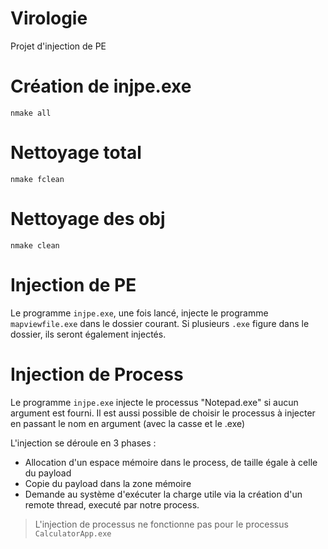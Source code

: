 # Virologie
Projet d'injection de PE

# Création de injpe.exe

```
nmake all
```

# Nettoyage total

```
nmake fclean
```

# Nettoyage des obj

```
nmake clean
```

# Injection de PE

Le programme `injpe.exe`, une fois lancé, injecte le programme `mapviewfile.exe` dans le dossier courant.
Si plusieurs `.exe` figure dans le dossier, ils seront également injectés.

# Injection de Process

Le programme `injpe.exe` injecte le processus "Notepad.exe" si aucun argument est fourni. 
Il est aussi possible de choisir le processus à injecter en passant le nom en argument (avec la casse et le .exe)

L'injection se déroule en 3 phases : 

-   Allocation d'un espace mémoire dans le process, de taille égale à celle du payload
-   Copie du payload dans la zone mémoire
-   Demande au système d'exécuter la charge utile via la création d'un remote thread, executé par notre process.

> L'injection de processus ne fonctionne pas pour le processus `CalculatorApp.exe`
